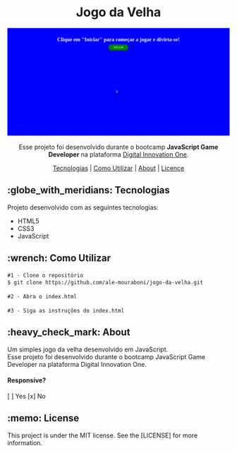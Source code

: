 <h1 align="center">Jogo da Velha</h1>
<p align="center">
  <img src="assets/readme/r-p-s.gif">
</p>

<p align="center">
Esse projeto foi desenvolvido durante o bootcamp <strong>JavaScript Game Developer</strong> na plataforma <a href="https://digitalinnovation.one/">Digital Innovation One</a>.
</p>

<p align="center">
  <a href="#technology">Tecnologias</a> | 
  <a href="#c-utilizar">Como Utilizar</a> |
  <a href="#about">About</a> |
  <a href="#license">Licence</a> 
</p>

<h2 id="technology">:globe_with_meridians: Tecnologias</h2>
<p>Projeto desenvolvido com as seguintes tecnologias:</p>
<ul>
  <li>HTML5</li>
  <li>CSS3</li>
  <li>JavaScript</li>
</ul>

<h2 id="c-utilizar">:wrench: Como Utilizar</h2>

```
#1 - Clone o repositório
$ git clone https://github.com/ale-mouraboni/jogo-da-velha.git

#2 - Abra o index.html

#3 - Siga as instruções do index.html
```

<h2 id="about">:heavy_check_mark: About</h2>
<p>Um simples jogo da velha desenvolvido em JavaScript.
</br>
Esse projeto foi desenvolvido durante o bootcamp JavaScript Game Developer na plataforma Digital Innovation One.
<h4>Responsive?</h4>
[ ] Yes  [x] No
</p>

<h2 id="license">:memo: License</h2>
<p>This project is under the MIT license. See the [LICENSE] for more information.
</p>
